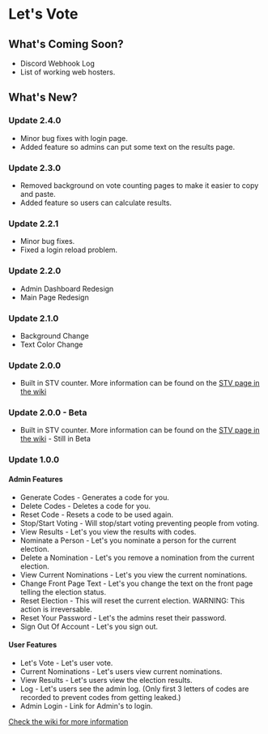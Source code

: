 # Let's Vote

## What's Coming Soon?
* Discord Webhook Log<br />
* List of working web hosters.

## What's New?
### Update 2.4.0
* Minor bug fixes with login page.
* Added feature so admins can put some text on the results page.

### Update 2.3.0
* Removed background on vote counting pages to make it easier to copy and paste.
* Added feature so users can calculate results.

### Update 2.2.1
* Minor bug fixes.
* Fixed a login reload problem.

### Update 2.2.0
* Admin Dashboard Redesign
* Main Page Redesign

### Update 2.1.0
* Background Change
* Text Color Change

### Update 2.0.0
* Built in STV counter. More information can be found on the [STV page in the wiki](https://github.com/anishanne/letsvote/wiki/Single-Transferable-Voting)  

### Update 2.0.0 - Beta
* Built in STV counter. More information can be found on the [STV page in the wiki](https://github.com/anishanne/letsvote/wiki/Single-Transferable-Voting) - Still in Beta

### Update 1.0.0
#### Admin Features
* Generate Codes - Generates a code for you.
* Delete Codes - Deletes a code for you.
* Reset Code - Resets a code to be used again.
* Stop/Start Voting - Will stop/start voting preventing people from voting.
* View Results - Let's you view the results with codes.
* Nominate a Person - Let's you nominate a person for the current election.
* Delete a Nomination - Let's you remove a nomination from the current election.
* View Current Nominations - Let's you view the current nominations.
* Change Front Page Text - Let's you change the text on the front page telling the election status.
* Reset Election - This will reset the current election. WARNING: This action is irreversable.
* Reset Your Password - Let's the admins reset their password. 
* Sign Out Of Account - Let's you sign out.

#### User Features
* Let's Vote - Let's user vote.
* Current Nominations - Let's users view current nominations.
* View Results - Let's users view the election results.
* Log - Let's users see the admin log. (Only first 3 letters of codes are recorded to prevent codes from getting leaked.)
* Admin Login - Link for Admin's to login.

[Check the wiki for more information](https://github.com/anishanne/letsvote/wiki)
